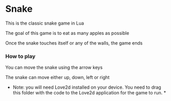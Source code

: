 # Snake
This is the classic snake game in Lua

The goal of this game is to eat as many apples as possible

Once the snake touches itself or any of the walls, the game ends

### How to play
You can move the snake using the arrow keys

The snake can move either up, down, left or right

* Note: you will need Love2d installed on your device. You need to drag this folder with the code to the Love2d application for the game to run. *
